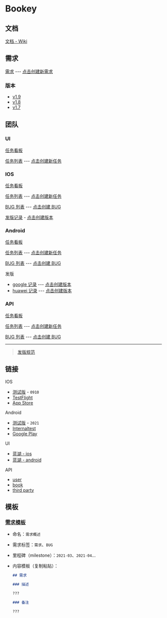 # Bookey

## 文档

[文档 - Wiki](https://github.com/bookey-dev/bookey.docs/wiki)

## 需求

[需求](https://github.com/bookey-dev/bookey.prd/issues) --- [点击创建新需求](https://github.com/bookey-dev/bookey.prd/issues/new?body=%23%23%20%E9%9C%80%E6%B1%82%0A%0A%23%23%23%20%E6%8F%8F%E8%BF%B0%0A%0A%3F%3F%3F%0A%0A%23%23%23%20%E5%A4%87%E6%B3%A8%0A%0A%3F%3F%3F%0A)

### 版本

- [v1.9](https://github.com/bookey-dev/bookey.prd/projects/20)
- [v1.8](https://github.com/bookey-dev/bookey.prd/projects/13)
- [v1.7](https://github.com/bookey-dev/bookey.prd/projects/12)

## 团队

### UI

[任务看板](https://github.com/orgs/bookey-dev/projects/17)

[任务列表](https://github.com/bookey-dev/bookey.ui/issues) --- [点击创建新任务](https://github.com/bookey-dev/bookey.ui/issues/new?body=bookey-dev/bookey.prd%23)

### IOS

[任务看板](https://github.com/orgs/bookey-dev/projects/15)

[任务列表](https://github.com/bookey-dev/bookey.ios/issues) --- [点击创建新任务](https://github.com/bookey-dev/bookey.ios/issues/new?body=bookey-dev/bookey.prd%23)

[BUG 列表](https://github.com/bookey-dev/bookey.todo/issues?q=is%3Aopen+label%3Abug+label%3A%22platform%3A+ios%22) --- [点击创建 BUG](https://github.com/bookey-dev/bookey.todo/issues/new?labels=bug,platform:%20ios)

[发版记录](https://github.com/bookey-dev/bookey.todo/labels/releases%3A%20ios) - [点击创建版本](https://github.com/bookey-dev/bookey.todo/issues/new?labels=releases%3A+ios)

### Android

[任务看板](https://github.com/orgs/bookey-dev/projects/14)

[任务列表](https://github.com/bookey-dev/bookey.android/issues) --- [点击创建新任务](https://github.com/bookey-dev/bookey.android/issues/new?body=bookey-dev/bookey.prd%23)

[BUG 列表](https://github.com/bookey-dev/bookey.todo/issues?q=is%3Aopen+label%3Abug+label%3A%22platform%3A+android%22) --- [点击创建 BUG](https://github.com/bookey-dev/bookey.todo/issues/new?labels=bug,platform:%20android)

发版

- [google 记录](https://github.com/bookey-dev/bookey.todo/labels/releases%3A%20google) --- [点击创建版本](https://github.com/bookey-dev/bookey.todo/issues/new?labels=releases%3A+google)
- [huawei 记录](https://github.com/bookey-dev/bookey.todo/labels/releases%3A%20huawei) --- [点击创建版本](https://github.com/bookey-dev/bookey.todo/issues/new?labels=releases%3A+huawei)

### API

[任务看板](https://github.com/orgs/bookey-dev/projects/16)

[任务列表](https://github.com/bookey-dev/bookey.api/issues) --- [点击创建新任务](https://github.com/bookey-dev/bookey.api/issues/new?body=bookey-dev/bookey.prd%23)

[BUG 列表](https://github.com/bookey-dev/bookey.todo/issues?q=is%3Aopen+label%3Abug+label%3A%22platform%3A+api%22) --- [点击创建 BUG](https://github.com/bookey-dev/bookey.todo/issues/new?labels=bug,platform:%20api)

---

> [发版规范](docs/process-specification.md#版本发布)

## 链接

IOS

- [测试版](https://www.pgyer.com/o9So) - `0910`
- [TestFlight](https://apps.apple.com/cn/app/testflight/id899247664)
- [App Store](https://apps.apple.com/cn/app/id1490069864)

Android

- [测试版](https://www.pgyer.com/C5re) - `2021`
- [Internaltest](https://play.google.com/apps/internaltest/4700196513230198982)
- [Google Play](https://play.google.com/store/apps/details?id=app.bookey)

UI

- [蓝湖 - ios](https://lanhuapp.com/web/#/item/project/stage?pid=0fdacf8e-d9a5-4e4d-8bf2-dc690406acce)
- [蓝湖 - android](https://lanhuapp.com/web/#/item/project/stage?pid=651f1fa5-26f3-46ef-90e0-3b53a9c7d811)

API

- [user](https://dev.bookey.app:8081/swagger-ui.html)
- [book](https://dev.bookey.app:8082/swagger-ui.html)
- [third party](https://dev.bookey.app:8083/swagger-ui.html)

## 模板

### [需求模板](https://github.com/bookey-dev/bookey.prd/issues/new/choose)

- 命名：`需求概述`
- 需求标签：`需求`、`BUG`
- 里程碑（milestone）：`2021-03`、`2021-04`...
- 内容模板（复制粘贴）：

  ```md
  ## 需求

  ### 描述

  ???

  ### 备注

  ???

  ```
